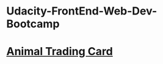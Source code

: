 # Udacity-FrontEnd-Web-Dev-Bootcamp
# [Animal Trading Card](https://ajonestechie123.github.io/Udacity-FrontEnd-Web-Dev-Bootcamp.github.io/card.html)
